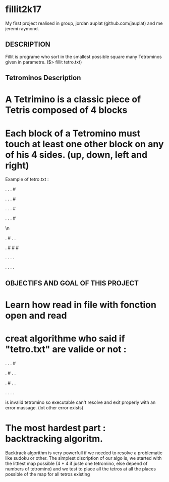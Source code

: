 # fillit2k17

My first project realised in group, jordan auplat (github.com/jauplat) and me jeremi raymond.

## DESCRIPTION

Fillit is programe who sort in the smallest possible square many Tetrominos given in parametre. ($> fillit tetro.txt)

## Tetrominos Description

# A Tetrimino is a classic piece of Tetris composed of 4 blocks
# Each block of a Tetromino must touch at least one other block on any of his 4 sides. (up, down, left and right)

Example of tetro.txt :

. . . #

. . . #

. . . #

. . . #

\n

. # . .

. # # #

. . . .

. . . .

## OBJECTIFS AND GOAL OF THIS PROJECT

# Learn how read in file with fonction open and read
# creat algorithme who said if "tetro.txt" are valide or not : 

. . . #

. # . .

. # . .

. . . .

is invalid tetromino so executable can't resolve and exit properly with an error massage. (lot other error exists)

# The most hardest part : backtracking algoritm.

Backtrack algorithm is very powerfull if we needed to resolve a problematic like sudoku or other. The simplest discription of our algo is, we started with the littlest map possible (4 * 4 if juste one tetromino, else depend of numbers of tetromino) and we test to place all the tetros at all the places possible of the map for all tetros existing
